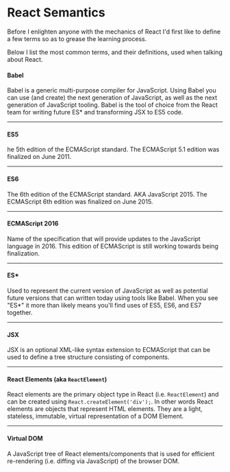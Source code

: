 # React Semantics

Before I enlighten anyone with the mechanics of React I'd first like to define a few terms so as to grease the learning process. 

Below I list the most common terms, and their definitions, used when talking about React.

#### Babel
Babel is a generic multi-purpose compiler for JavaScript. Using Babel you can use (and create) the next generation of JavaScript, as well as the next generation of JavaScript tooling. Babel is the tool of choice from the React team for writing future ES* and transforming JSX to ES5 code.

***

#### ES5
he 5th edition of the ECMAScript standard. The ECMAScript 5.1 edition was finalized on June 2011.

***

#### ES6
The 6th edition of the ECMAScript standard. AKA JavaScript 2015. The ECMAScript 6th edition was finalized on June 2015.

***

#### ECMAScript 2016
Name of the specification that will provide updates to the JavaScript language in 2016. This edition of ECMAScript is still working towards being finalization.

***

#### ES\*
Used to represent the current version of JavaScript as well as potential future versions that can written today using tools like Babel. When you see "ES*" it more than likely means you'll find uses of ES5, ES6, and ES7 together.

***

#### JSX
JSX is an optional XML-like syntax extension to ECMAScript that can be used to define a tree structure consisting of components.

***

#### React Elements (aka `ReactElement`)
React elements are the primary object type in React (i.e. `ReactElement`) and can be created using `React.createElement('div');`. In other words React elements are objects that represent HTML elements. They are a light, stateless, immutable, virtual representation of a DOM Element.

***

#### Virtual DOM
A JavaScript tree of React elements/components that is used for efficient re-rendering (i.e. diffing via JavaScript) of the browser DOM.









